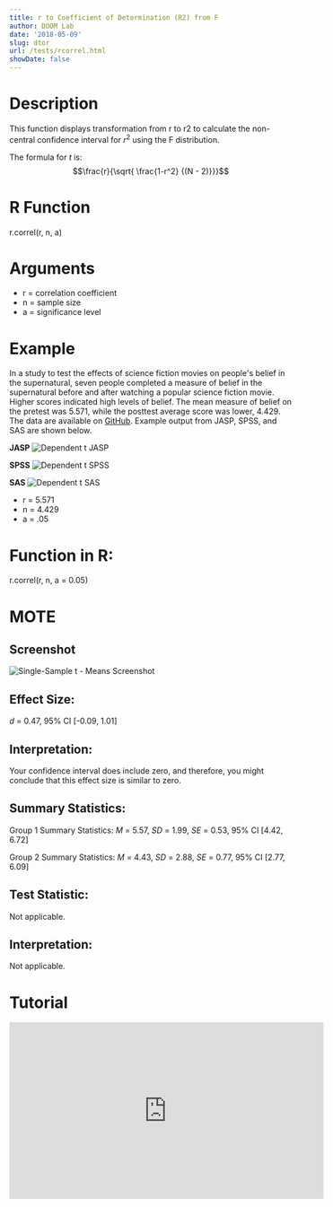 ```yaml
---
title: r to Coefficient of Determination (R2) from F
author: DOOM Lab
date: '2018-05-09'
slug: dtor
url: /tests/rcorrel.html
showDate: false
---
```


<script src="//yihui.name/js/math-code.js"></script>
<script async
src="//cdn.bootcss.com/mathjax/2.7.1/MathJax.js?config=TeX-MML-AM_CHTML">
</script>

# Description   

This function displays transformation from r to r2 to calculate the non-central confidence 
interval for $r^2$ using the F distribution. 

The formula for *t* is: $$\frac{r}{\sqrt{ \frac{1-r^2} {(N - 2)}}}$$

# R Function

r.correl(r, n, a)

# Arguments 


+ r = correlation coefficient
+ n = sample size
+ a	= significance level

# Example  

In a study to test the effects of science fiction movies on people's belief in the supernatural, seven people completed a measure of belief in the supernatural before and after watching a popular science fiction movie. Higher scores indicated high levels of belief. The mean measure of belief on the pretest was 5.571, while the posttest average score was lower, 4.429. The data are available on [GitHub](https://github.com/doomlab/shiny-server/tree/master/MOTE/examples). Example output from JASP, SPSS, and SAS are shown below.

**JASP**
![Dependent t JASP](https://raw.githubusercontent.com/doomlab/shiny-server/master/MOTE/examples/dependent%20t%20JASP.png)

**SPSS**
![Dependent t SPSS](https://raw.githubusercontent.com/doomlab/shiny-server/master/MOTE/examples/dependent%20t%20SPSS.png)

**SAS**
![Dependent t SAS](https://raw.githubusercontent.com/doomlab/shiny-server/master/MOTE/examples/dependent%20t%20SAS.PNG)

+ r = 5.571
+ n = 4.429
+ a	= .05

# Function in R: 

r.correl(r, n, a = 0.05)

# MOTE

## Screenshot

![Single-Sample t - Means Screenshot](../images/deptavgmeans.jpg)

## Effect Size:

*d* = 0.47, 95% CI [-0.09, 1.01]

## Interpretation: 

Your confidence interval does include zero, and therefore, you might conclude that this effect size is similar to zero.

## Summary Statistics: 

Group 1 Summary Statistics: *M* = 5.57, *SD* = 1.99, *SE* = 0.53, 95% CI [4.42, 6.72]

Group 2 Summary Statistics: *M* = 4.43, *SD* = 2.88, *SE* = 0.77, 95% CI [2.77, 6.09]
## Test Statistic: 

Not applicable.

## Interpretation: 

Not applicable.

# Tutorial

<iframe width="560" height="315" src="https://www.youtube.com/embed/eq9X4ynxq2A" frameborder="0" allow="autoplay; encrypted-media" allowfullscreen></iframe>
